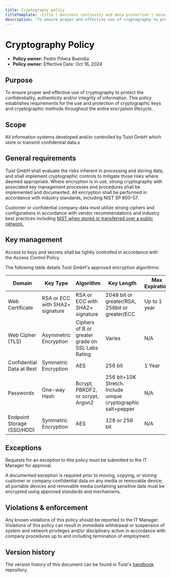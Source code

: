```yaml
---
title: Cryptography policy
titleTemplate: :title | Business continuity and data protection | Security | Tuist Handbook
description: "To ensure proper and effective use of cryptography to protect the confidentiality, authenticity and/or integrity of information. This policy establishes requirements for the use and protection of cryptographic keys and cryptographic methods throughout the entire encryption lifecycle."
---
```


# Cryptography Policy

- **Policy owner:** Pedro Piñera Buendía
- **Policy owner:** Effective Date: Oct 16, 2024

## Purpose

To ensure proper and effective use of cryptography to protect the confidentiality, authenticity and/or integrity of information.
This policy establishes requirements for the use and protection of cryptographic keys and cryptographic methods
throughout the entire encryption lifecycle.

## Scope

All information systems developed and/or controlled by Tuist GmbH which store or transmit confidential data.s

## General requirements

Tuist GmbH shall evaluate the risks inherent in processing and storing data, and shall implement cryptographic controls to
mitigate those risks where deemed appropriate. Where encryption is in use, strong cryptography with associated key
management processes and procedures shall be implemented and documented. All encryption shall be performed in
accordance with industry standards, including NIST SP 800-57.

Customer or confidential company data must utilize strong ciphers and configurations in accordance with vendor
recommendations and industry best practices including [NIST when stored or transferred over a public network.](https://csrc.nist.gov/projects/cryptographic-standards-and-guidelines)

## Key management

Access to keys and secrets shall be tightly controlled in accordance with the Access Control Policy.

The following table details Tuist GmbH's approved encryption algorithms:

| Domain | Key Type | Algorithm | Key Length | Max Expiration |
|--------|----------|-----------|------------|----------------|
| Web Certificate | RSA or ECC with SHA2+ signature | RSA or ECC with SHA2+ signature | 2048 bit or greater/RSA, 256bit or greater/ECC | Up to 1 year |
| Web Cipher (TLS) | Asymmetric Encryption | Ciphers of B or greater grade on SSL Labs Rating | Varies | N/A |
| Confidential Data at Rest | Symmetric Encryption | AES | 256 bit | 1 Year |
| Passwords | One-way Hash | Bcrypt, PBKDF2, or scrypt, Argon2 | 256 bit+10K Stretch. Include unique cryptographic salt+pepper | N/A |
| Endpoint Storage (SSD/HDD) | Symmetric Encryption | AES | 128 or 256 bit | N/A |

## Exceptions

Requests for an exception to this policy must be submitted to the IT Manager for approval.

A documented exception is required prior to moving, copying, or storing customer or company confidential data on any
media or removable device; all portable devices and removable media containing sensitive data must be encrypted using
approved standards and mechanisms.

## Violations & enforcement

Any known violations of this policy should be reported to the IT Manager. Violations of this policy can result in immediate
withdrawal or suspension of system and network privileges and/or disciplinary action in accordance with company
procedures up to and including termination of employment.

## Version history

The version history of this document can be found in Tuist's [handbook](https://github.com/tuist/handbook) repository.
